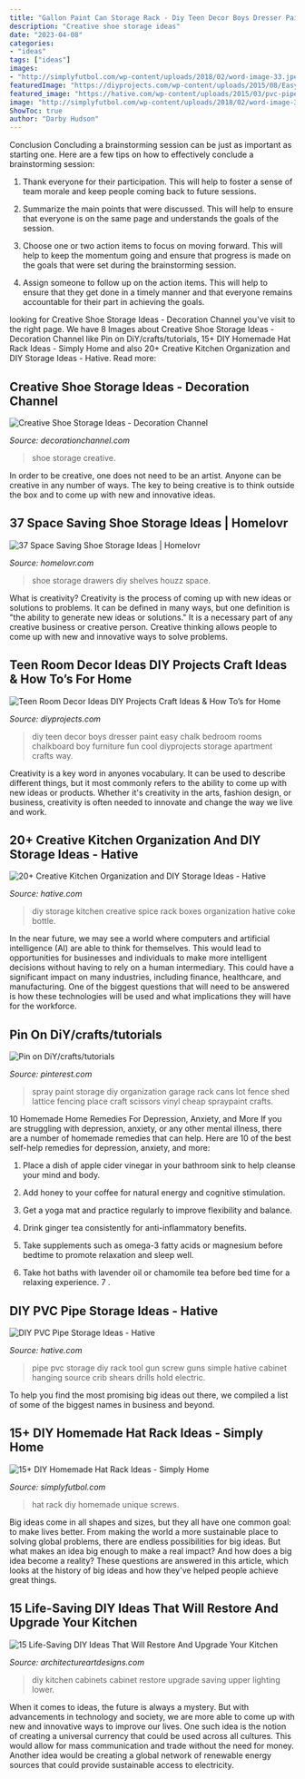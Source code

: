 ```yaml
---
title: "Gallon Paint Can Storage Rack - Diy Teen Decor Boys Dresser Paint Easy Chalk Bedroom Rooms Chalkboard Boy Furniture Fun Cool Diyprojects Storage Apartment Crafts Way"
description: "Creative shoe storage ideas"
date: "2023-04-08"
categories:
- "ideas"
tags: ["ideas"]
images:
- "http://simplyfutbol.com/wp-content/uploads/2018/02/word-image-33.jpeg"
featuredImage: "https://diyprojects.com/wp-content/uploads/2015/08/Easy-DIY-Teen-Room-Decor-Ideas-for-Boys-Chalkboard-Dresser.jpg"
featured_image: "https://hative.com/wp-content/uploads/2015/03/pvc-pipe-storage/19-pvc-pipe-storage-ideas.jpg"
image: "http://simplyfutbol.com/wp-content/uploads/2018/02/word-image-33.jpeg"
ShowToc: true
author: "Darby Hudson"
---
```



Conclusion
Concluding a brainstorming session can be just as important as starting one. Here are a few tips on how to effectively conclude a brainstorming session:
1. Thank everyone for their participation. This will help to foster a sense of team morale and keep people coming back to future sessions.

2. Summarize the main points that were discussed. This will help to ensure that everyone is on the same page and understands the goals of the session.

3. Choose one or two action items to focus on moving forward. This will help to keep the momentum going and ensure that progress is made on the goals that were set during the brainstorming session.

4. Assign someone to follow up on the action items. This will help to ensure that they get done in a timely manner and that everyone remains accountable for their part in achieving the goals.

	

		
looking for Creative Shoe Storage Ideas - Decoration Channel you've visit to the right page. We have 8 Images about Creative Shoe Storage Ideas - Decoration Channel like Pin on DiY/crafts/tutorials, 15+ DIY Homemade Hat Rack Ideas - Simply Home and also 20+ Creative Kitchen Organization and DIY Storage Ideas - Hative. Read more:
		
    
## Creative Shoe Storage Ideas - Decoration Channel

<img loading=lazy src="http://decorationchannel.com/wp-content/uploads/2015/08/Shoe-Storage-2.jpg" onerror="this.onerror=null;this.src='https://tse3.mm.bing.net/th?id=OIP.mF4E7Piv-ni28wdDm1IpsQHaLH&amp;pid=15.1';" alt="Creative Shoe Storage Ideas - Decoration Channel">

_Source: decorationchannel.com_

>shoe storage creative. 

	

In order to be creative, one does not need to be an artist. Anyone can be creative in any number of ways. The key to being creative is to think outside the box and to come up with new and innovative ideas.

    
## 37 Space Saving Shoe Storage Ideas | Homelovr

<img loading=lazy src="https://www.homelovr.com/wp-content/uploads/2018/01/Family-Shoe-Drawers.jpg" onerror="this.onerror=null;this.src='https://tse1.mm.bing.net/th?id=OIP.DOf2XyI4mjTUtlwWDwRmRwHaLH&amp;pid=15.1';" alt="37 Space Saving Shoe Storage Ideas | Homelovr">

_Source: homelovr.com_

>shoe storage drawers diy shelves houzz space. 

	

What is creativity?
Creativity is the process of coming up with new ideas or solutions to problems. It can be defined in many ways, but one definition is "the ability to generate new ideas or solutions." It is a necessary part of any creative business or creative person. Creative thinking allows people to come up with new and innovative ways to solve problems.

    
## Teen Room Decor Ideas DIY Projects Craft Ideas &amp; How To’s For Home

<img loading=lazy src="https://diyprojects.com/wp-content/uploads/2015/08/Easy-DIY-Teen-Room-Decor-Ideas-for-Boys-Chalkboard-Dresser.jpg" onerror="this.onerror=null;this.src='https://tse2.mm.bing.net/th?id=OIP.RIXUjGIGriKdDACjsD3QpAHaLF&amp;pid=15.1';" alt="Teen Room Decor Ideas DIY Projects Craft Ideas &amp; How To’s for Home">

_Source: diyprojects.com_

>diy teen decor boys dresser paint easy chalk bedroom rooms chalkboard boy furniture fun cool diyprojects storage apartment crafts way. 

	

Creativity is a key word in anyones vocabulary. It can be used to describe different things, but it most commonly refers to the ability to come up with new ideas or products. Whether it's creativity in the arts, fashion design, or business, creativity is often needed to innovate and change the way we live and work.

    
## 20+ Creative Kitchen Organization And DIY Storage Ideas - Hative

<img loading=lazy src="http://hative.com/wp-content/uploads/2017/04/kitchen-storage/13-kitchen-storage-diy-ideas.jpg" onerror="this.onerror=null;this.src='https://tse4.mm.bing.net/th?id=OIP.g7O_KacqS46D5zWXZgJA-AHaJ4&amp;pid=15.1';" alt="20+ Creative Kitchen Organization and DIY Storage Ideas - Hative">

_Source: hative.com_

>diy storage kitchen creative spice rack boxes organization hative coke bottle. 

	

In the near future, we may see a world where computers and artificial intelligence (AI) are able to think for themselves. This would lead to opportunities for businesses and individuals to make more intelligent decisions without having to rely on a human intermediary. This could have a significant impact on many industries, including finance, healthcare, and manufacturing. One of the biggest questions that will need to be answered is how these technologies will be used and what implications they will have for the workforce.

    
## Pin On DiY/crafts/tutorials

<img loading=lazy src="https://i.pinimg.com/736x/79/4f/75/794f75fb5a4fc7193df2047f37fc219d--spray-paint-storage-spray-paint-cans.jpg" onerror="this.onerror=null;this.src='https://tse4.mm.bing.net/th?id=OIP.tLuvUxe3gXfhOC4__d8nAQAAAA&amp;pid=15.1';" alt="Pin on DiY/crafts/tutorials">

_Source: pinterest.com_

>spray paint storage diy organization garage rack cans lot fence shed lattice fencing place craft scissors vinyl cheap spraypaint crafts. 

	

10 Homemade Home Remedies For Depression, Anxiety, and More
If you are struggling with depression, anxiety, or any other mental illness, there are a number of homemade remedies that can help. Here are 10 of the best self-help remedies for depression, anxiety, and more:
1. Place a dish of apple cider vinegar in your bathroom sink to help cleanse your mind and body.

2. Add honey to your coffee for natural energy and cognitive stimulation.

3. Get a yoga mat and practice regularly to improve flexibility and balance.

4. Drink ginger tea consistently for anti-inflammatory benefits.

5. Take supplements such as omega-3 fatty acids or magnesium before bedtime to promote relaxation and sleep well.

6. Take hot baths with lavender oil or chamomile tea before bed time for a relaxing experience.      7 .

    
## DIY PVC Pipe Storage Ideas - Hative

<img loading=lazy src="https://hative.com/wp-content/uploads/2015/03/pvc-pipe-storage/19-pvc-pipe-storage-ideas.jpg" onerror="this.onerror=null;this.src='https://tse3.mm.bing.net/th?id=OIP.ytMLcMEJb1fz7vv3xuWqfgHaJ4&amp;pid=15.1';" alt="DIY PVC Pipe Storage Ideas - Hative">

_Source: hative.com_

>pipe pvc storage diy rack tool gun screw guns simple hative cabinet hanging source crib shears drills hold electric. 

	

To help you find the most promising big ideas out there, we compiled a list of some of the biggest names in business and beyond.

    
## 15+ DIY Homemade Hat Rack Ideas - Simply Home

<img loading=lazy src="http://simplyfutbol.com/wp-content/uploads/2018/02/word-image-33.jpeg" onerror="this.onerror=null;this.src='https://tse1.mm.bing.net/th?id=OIP.bkj_kLnlOPloE76d5eL3VAHaJ6&amp;pid=15.1';" alt="15+ DIY Homemade Hat Rack Ideas - Simply Home">

_Source: simplyfutbol.com_

>hat rack diy homemade unique screws. 

	

Big ideas come in all shapes and sizes, but they all have one common goal: to make lives better. From making the world a more sustainable place to solving global problems, there are endless possibilities for big ideas. But what makes an idea big enough to make a real impact? And how does a big idea become a reality? These questions are answered in this article, which looks at the history of big ideas and how they've helped people achieve great things.

    
## 15 Life-Saving DIY Ideas That Will Restore And Upgrade Your Kitchen

<img loading=lazy src="https://www.architectureartdesigns.com/wp-content/uploads/2018/06/15-Life-Saving-DIY-Ideas-That-Will-Restore-And-Upgrade-Your-Kitchen-Cabinets-3.jpg" onerror="this.onerror=null;this.src='https://tse4.mm.bing.net/th?id=OIP.yLmBN0R-MapI5NWGCyLaDAHaL0&amp;pid=15.1';" alt="15 Life-Saving DIY Ideas That Will Restore And Upgrade Your Kitchen">

_Source: architectureartdesigns.com_

>diy kitchen cabinets cabinet restore upgrade saving upper lighting lower. 

	

When it comes to ideas, the future is always a mystery. But with advancements in technology and society, we are more able to come up with new and innovative ways to improve our lives. One such idea is the notion of creating a universal currency that could be used across all cultures. This would allow for mass communication and trade without the need for money. Another idea would be creating a global network of renewable energy sources that could provide sustainable access to electricity.

